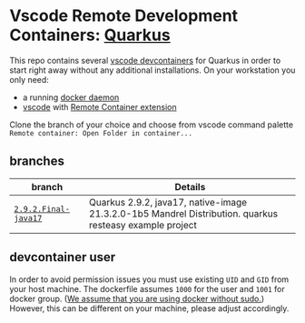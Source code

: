 # Vscode Remote Development Containers: [Quarkus](https://quarkus.io)

This repo contains several [vscode devcontainers](https://code.visualstudio.com/docs/remote/containers) for Quarkus in order to start right away without any additional installations. On your workstation you only need:

- a running [docker daemon](https://www.docker.com/)
- [vscode](https://code.visualstudio.com/) with [Remote Container extension](https://code.visualstudio.com/docs/remote/containers-tutorial)

Clone the branch of your choice and choose from vscode command palette `Remote container: Open Folder in container...`

## branches

| branch | Details |
| ------ | ------- |
| [`2.9.2.Final-java17`](https://github.com/alitari/vscode-remote-quarkus/tree/2.9.2.Final-java17) | Quarkus 2.9.2, java17, native-image 21.3.2.0-1b5 Mandrel Distribution. quarkus resteasy example project|

## devcontainer user

In order to avoid permission issues you must use existing `UID` and `GID` from your host machine. The dockerfile assumes `1000` for the user and `1001` for docker group. ([We assume that you are using docker without sudo.](https://docs.docker.com/engine/install/linux-postinstall/#manage-docker-as-a-non-root-user)) However, this can be different on your machine, please adjust accordingly.
